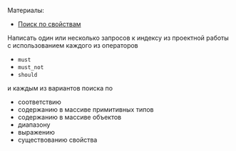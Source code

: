 Материалы:
- [Поиск по свойствам](https://gitlab.com/golodnyuk.iv/db_2022/-/blob/main/%D0%9C%D0%B0%D1%82%D0%B5%D1%80%D0%B8%D0%B0%D0%BB%D1%8B%20%D0%BF%D0%BE%20%D0%BA%D1%83%D1%80%D1%81%D1%83/ElasticSearch/02.%20%D0%9F%D0%BE%D0%B8%D1%81%D0%BA%20%D0%BF%D0%BE%20%D1%81%D0%B2%D0%BE%D0%B9%D1%81%D1%82%D0%B2%D0%B0%D0%BC.md)

Написать один или несколько запросов к индексу из проектной работы с использованием каждого из операторов
  - `must` 
  - `must_not`
  - `should`

и каждым из вариантов поиска по
  - соответствию
  - содержанию в массиве примитивных типов
  - содержанию в массиве объектов
  - диапазону
  - выражению
  - существованию свойства
